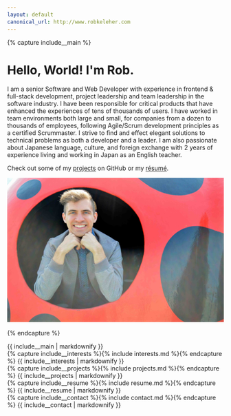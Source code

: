 ```yaml
---
layout: default
canonical_url: http://www.robkeleher.com
---
```


{% capture include__main %}
<h1><div id="introtext">Hello, World! I'm Rob.</div></h1>

I am a senior Software and Web Developer with experience in frontend & full-stack development, project leadership and team leadership in the software industry. I have been responsible for critical products that have enhanced the experiences of tens of thousands of users. I have worked in team environments both large and small, for companies from a dozen to thousands of employees, following Agile/Scrum development principles as a certified Scrummaster. I strive to find and effect elegant solutions to technical problems as both a developer and a leader. I am also passionate about Japanese language, culture, and foreign exchange with 2 years of experience living and working in Japan as an English teacher.

Check out some of my [projects](#projects) on GitHub or my [résumé](#resume).

<div id="coverimage"><img class="img-fluid" src="assets/images/cover.jpg"/></div>

{% endcapture %}

<section id="main_content">
    <section id="main" class="outer">
        <div class="inner">
        {{ include__main | markdownify }}
        </div>
    </section>
    <section id="interests" class="outer">
        <div class="inner">
        {% capture include__interests %}{% include interests.md %}{% endcapture %}
        {{ include__interests | markdownify }}
        </div>
    </section>
    <section id="projects" class="outer">
        <div class="inner">
        {% capture include__projects %}{% include projects.md %}{% endcapture %}
        {{ include__projects | markdownify }}
        </div>
    </section>
    <section id="resume" class="outer">
        <div class="inner">
        {% capture include__resume %}{% include resume.md %}{% endcapture %}
        {{ include__resume | markdownify }}
        </div>
    </section>
    <section id="contact" class="outer">
        <div class="inner">
        {% capture include__contact %}{% include contact.md %}{% endcapture %}
        {{ include__contact | markdownify }}
        </div>
    </section>
</section>